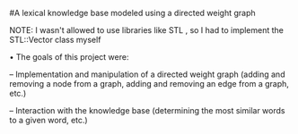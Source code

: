 #A lexical knowledge base modeled using a directed weight graph 

 NOTE: I wasn't allowed to use libraries like STL , so I had to implement the STL::Vector class myself

• The goals of this project were:

  – Implementation and manipulation of a directed weight graph
  (adding and removing a node from a graph, adding and
  removing an edge from a graph, etc.)
  
  
  – Interaction with the knowledge base (determining the most
  similar words to a given word, etc.)

